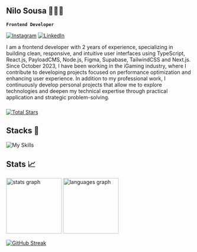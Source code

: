 ## Nilo Sousa 🧑🏻‍💻

**`Frontend Developer`** 

[![Instagram](https://img.shields.io/badge/Instagram-e5383b?style=for-the-badge&logo=instagram&logoColor=0d0e0f)](https://www.instagram.com/nilobrasil94/)
[![LinkedIn](https://img.shields.io/badge/LinkedIn-e5383b?style=for-the-badge&logo=linkedin&logoColor=0d0e0f)](https://www.linkedin.com/in/nilo-brasil/)

 I am a frontend developer with 2 years of experience, specializing in building clean, responsive, and intuitive user interfaces
 using TypeScript, React.js, PayloadCMS, Node.js, Figma, Supabase, TailwindCSS and Next.js. Since October 2023, I have been working in the iGaming industry,
 where I contribute to developing projects focused on performance optimization and enhancing user experience.
 In addition to my professional work, I continuously develop personal projects that allow me to explore technologies and
 deepen my technical expertise through practical application and strategic problem-solving.
  
###

[![Total Stars](https://img.shields.io/github/stars/devnilobrasil?color=e5383b&label=Stars&logo=github&style=for-the-badge&labelColor=0d0e0f)](https://github.com/devnilobrasil?tab=repositories&sort=stargazers)

## Stacks 💼

![My Skills](https://go-skill-icons.vercel.app/api/icons?i=ts,react,nextjs,tailwind,nodejs,figma,supabase,payload&titles=true)


## Stats 📈

<img src="https://github-readme-stats.vercel.app/api?username=devnilobrasil&hide_title=true&hide_rank=false&show_icons=true&include_all_commits=true&count_private=true&disable_animations=false&theme=dark&bg_color=0d0e0f&text_color=e5383b&icon_color=e5383b&title_color=faa307&hide_border=true" height="150" alt="stats graph" />
<img src="https://github-readme-stats.vercel.app/api/top-langs?username=devnilobrasil&layout=compact&card_width=320&langs_count=10&theme=dark&bg_color=0d0e0f&text_color=fff&title_color=faa307&hide_title=true&hide_border=true" height="150" alt="languages graph" />


[![GitHub Streak](https://streak-stats.demolab.com?user=devnilobrasil&hide_border=true&theme=dark&background=0d0e0f&fire=e5383b&currStreakLabel=e5383b)](https://git.io/streak-stats)
